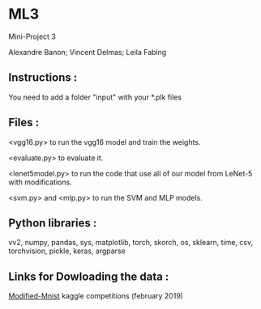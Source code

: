 # ML3
Mini-Project 3


Alexandre Banon; Vincent Delmas; Leila Fabing



## Instructions :

You need to add a folder "input" with your *.plk files




## Files :

<vgg16.py> to run the vgg16 model and train the weights.

<evaluate.py> to evaluate it.

<lenet5model.py> to run the code that use all of our model from LeNet-5 with modifications.

<svm.py> and <mlp.py> to run the SVM and MLP models.



## Python libraries :

vv2, numpy, pandas, sys, matplotlib, torch, skorch, os, sklearn, time, csv, torchvision, pickle, keras, argparse



## Links for Dowloading the data :

[Modified-Mnist](https://www.kaggle.com/c/comp-551-w2019-project-3-modified-mnist/data) kaggle competitions (february 2019)
